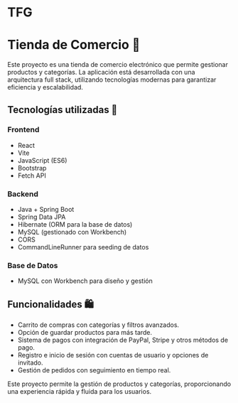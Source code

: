 # TFG
# Tienda de Comercio 🛒  

Este proyecto es una tienda de comercio electrónico que permite gestionar productos y categorías. La aplicación está desarrollada con una arquitectura full stack, utilizando tecnologías modernas para garantizar eficiencia y escalabilidad.  

## Tecnologías utilizadas 🚀  

### Frontend  
- React  
- Vite  
- JavaScript (ES6)  
- Bootstrap  
- Fetch API  

### Backend  
- Java + Spring Boot  
- Spring Data JPA  
- Hibernate (ORM para la base de datos)  
- MySQL (gestionado con Workbench)  
- CORS  
- CommandLineRunner para seeding de datos  

### Base de Datos  
- MySQL con Workbench para diseño y gestión  

## Funcionalidades 🛍️  
- Carrito de compras con categorías y filtros avanzados.  
- Opción de guardar productos para más tarde.  
- Sistema de pagos con integración de PayPal, Stripe y otros métodos de pago.  
- Registro e inicio de sesión con cuentas de usuario y opciones de invitado.  
- Gestión de pedidos con seguimiento en tiempo real.  

Este proyecto permite la gestión de productos y categorías, proporcionando una experiencia rápida y fluida para los usuarios.




